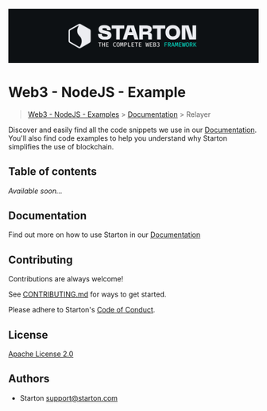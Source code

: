 ![Starton Banner](https://github.com/starton-io/.github/blob/master/github-banner.jpg?raw=true)

# Web3 - NodeJS - Example
> [Web3 - NodeJS - Examples](../../) > [Documentation](../) > Relayer

Discover and easily find all the code snippets we use in our [Documentation](https://docs.starton.com/). You'll also find code examples to help you understand why Starton simplifies the use of blockchain.

## Table of contents

_Available soon..._

## Documentation

Find out more on how to use Starton in our [Documentation](https://docs.starton.com/)

## Contributing

Contributions are always welcome!

See [CONTRIBUTING.md](../../CONTRIBUTING.md) for ways to get started.

Please adhere to Starton's [Code of Conduct](../../CODE_OF_CONDUCT.md).

## License

[Apache License 2.0](../../LICENSE.md)

## Authors

- Starton [support@starton.com](mailto:support@starton.com)
